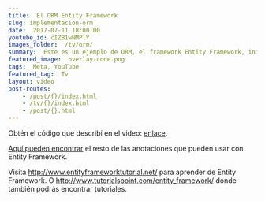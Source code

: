 ```yaml
---
title:  El ORM Entity Framework
slug: implementacion-orm
date:  2017-07-11 18:00:00
youtube_id: cIZB1wNMPlY
images_folder:  /tv/orm/
summary:  Este es un ejemplo de ORM, el framework Entity Framework, inicialmante desarrollado por Microsoft.
featured_image:  overlay-code.png
tags:  Meta, YouTube
featured_tag:  Tv
layout: video
post-routes:
    - /post/{}/index.html
    - /tv/{}/index.html
    - /post/{}.html
---
```


Obtén el código que describí en el video: <a href="https://github.com/ThatCSharpGuy/agenda-orm" target="_blank">enlace</a>.

<a href="https://msdn.microsoft.com/en-us/library/jj591583(v=vs.113).aspx" target="_blank">Aquí pueden encontrar</a> el resto de las anotaciones que pueden usar con Entity Framework.  

Visita <a href="http://www.entityframeworktutorial.net/" target="_blank">http://www.entityframeworktutorial.net/</a> para aprender de Entity Framework. O <a href="http://www.tutorialspoint.com/entity_framework/" target="_blank">http://www.tutorialspoint.com/entity_framework/</a> donde también podrás encontrar tutoriales.